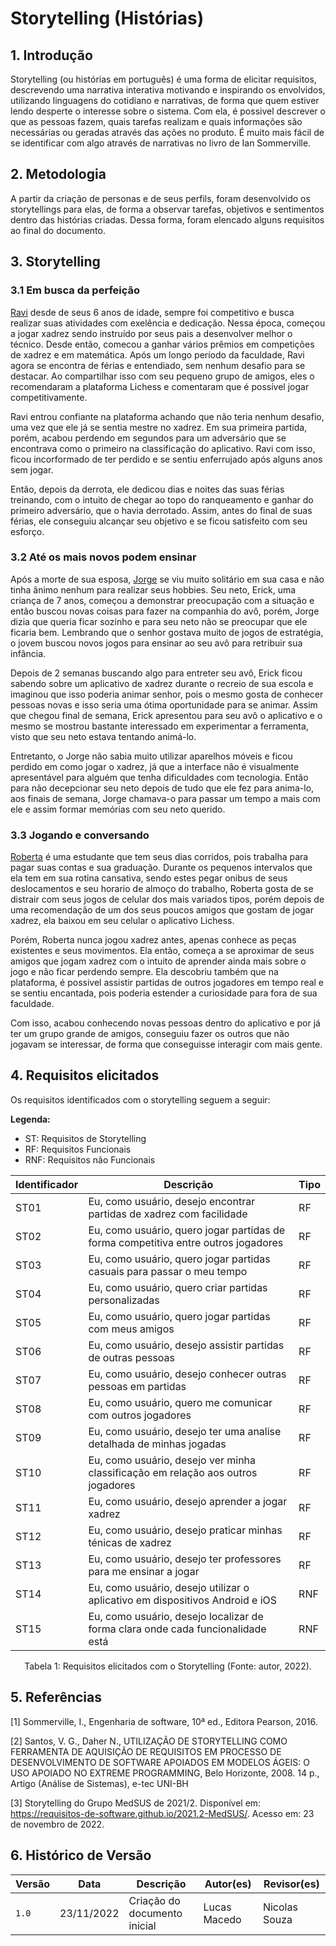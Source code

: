 # Storytelling (Histórias)

## 1. Introdução

Storytelling (ou histórias em português) é uma forma de elicitar requisitos, descrevendo uma narrativa interativa motivando e inspirando os envolvidos, utilizando linguagens do cotidiano e narrativas, de forma que quem estiver lendo desperte o interesse sobre o sistema. Com ela, é possivel descrever o que as pessoas fazem, quais tarefas realizam e quais informações são necessárias ou geradas através das ações no produto. É muito mais fácil de se identificar com algo através de narrativas no livro de Ian Sommerville.

## 2. Metodologia

A partir da criação de personas e de seus perfils, foram desenvolvido os storytellings para elas, de forma a observar tarefas, objetivos e sentimentos dentro das histórias criadas. Dessa forma, foram elencado alguns requisitos ao final do documento.

## 3. Storytelling

### 3.1 Em busca da perfeição

[Ravi](../personas) desde de seus 6 anos de idade, sempre foi competitivo e busca realizar suas atividades com exelência e dedicação. Nessa época, começou a jogar xadrez sendo instruído por seus pais a desenvolver melhor o técnico. Desde então, comecou a ganhar vários prêmios em competições de xadrez e em matemática. Após um longo período da faculdade, Ravi agora se encontra de férias e entendiado, sem nenhum desafio para se destacar. Ao compartilhar isso com seu pequeno grupo de amigos, eles o recomendaram a plataforma Lichess e comentaram que é possível jogar competitivamente.

Ravi entrou confiante na plataforma achando que não teria nenhum desafio, uma vez que ele já se sentia mestre no xadrez. Em sua primeira partida, porém, acabou perdendo em segundos para um adversário que se encontrava como o primeiro na classificação do aplicativo. Ravi com isso, ficou incorformado de ter perdido e se sentiu enferrujado após alguns anos sem jogar.

Então, depois da derrota, ele dedicou dias e noites das suas férias treinando, com o intuito de chegar ao topo do ranqueamento e ganhar do primeiro adversário, que o havia derrotado. Assim, antes do final de suas férias, ele conseguiu alcançar seu objetivo e se ficou satisfeito com seu esforço.

### 3.2 Até os mais novos podem ensinar

Após a morte de sua esposa, [Jorge](../personas) se viu muito solitário em sua casa e não tinha ânimo nenhum para realizar seus hobbies. Seu neto, Erick, uma criança de 7 anos, começou a demonstrar preocupação com a situação e então buscou novas coisas para fazer na companhia do avô, porém, Jorge dizia que queria ficar sozinho e para seu neto não se preocupar que ele ficaria bem. Lembrando que o senhor gostava muito de jogos de estratégia, o jovem buscou novos jogos para ensinar ao seu avô para retribuir sua infância.

Depois de 2 semanas buscando algo para entreter seu avô, Erick ficou sabendo sobre um aplicativo de xadrez durante o recreio de sua escola e imaginou que isso poderia animar senhor, pois o mesmo gosta de conhecer pessoas novas e isso seria uma ótima oportunidade para se animar. Assim que chegou final de semana, Erick apresentou para seu avô o aplicativo e o mesmo se mostrou bastante interessado em experimentar a ferramenta, visto que seu neto estava tentando animá-lo.

Entretanto, o Jorge não sabia muito utilizar aparelhos móveis e ficou perdido em como jogar o xadrez, já que a interface não é visualmente apresentável para alguém que tenha dificuldades com tecnologia. Então para não decepcionar seu neto depois de tudo que ele fez para anima-lo, aos finais de semana, Jorge chamava-o para passar um tempo a mais com ele e assim formar memórias com seu neto querido.

### 3.3 Jogando e conversando

[Roberta](../personas) é uma estudante que tem seus dias corridos, pois trabalha para pagar suas contas e sua graduação. Durante os pequenos intervalos que ela tem em sua rotina cansativa, sendo estes pegar onibus de seus deslocamentos e seu horario de almoço do trabalho, Roberta gosta de se distrair com seus jogos de celular dos mais variados tipos, porém depois de uma recomendação de um dos seus poucos amigos que gostam de jogar xadrez, ela baixou em seu celular o aplicativo Lichess.

Porém, Roberta nunca jogou xadrez antes, apenas conhece as peças existentes e seus movimentos. Ela então, começa a se aproximar de seus amigos que jogam xadrez com o intuito de aprender ainda mais sobre o jogo e não ficar perdendo sempre. Ela descobriu também que na plataforma, é possivel assistir partidas de outros jogadores em tempo real e se sentiu encantada, pois poderia estender a curiosidade para fora de sua faculdade.

Com isso, acabou conhecendo novas pessoas dentro do aplicativo e por já ter um grupo grande de amigos, conseguiu fazer os outros que não jogavam se interessar, de forma que conseguisse interagir com mais gente.

## 4. Requisitos elicitados

Os requisitos identificados com o storytelling seguem a seguir:

**Legenda:**

- ST: Requisitos de <span>Storytelling</span>
- RF: Requisitos <span>Funcionais</span>
- RNF: Requisitos não <span>Funcionais</span>

| Identificador | Descrição                                                                          | Tipo |
| ------------- | ---------------------------------------------------------------------------------- | ---- |
| ST01          | Eu, como usuário, desejo encontrar partidas de xadrez com facilidade               | RF   |
| ST02          | Eu, como usuário, quero jogar partidas de forma competitiva entre outros jogadores | RF   |
| ST03          | Eu, como usuário, quero jogar partidas casuais para passar o meu tempo             | RF   |
| ST04          | Eu, como usuário, quero criar partidas personalizadas                              | RF   |
| ST05          | Eu, como usuário, quero jogar partidas com meus amigos                             | RF   |
| ST06          | Eu, como usuário, desejo assistir partidas de outras pessoas                       | RF   |
| ST07          | Eu, como usuário, desejo conhecer outras pessoas em partidas                       | RF   |
| ST08          | Eu, como usuário, quero me comunicar com outros jogadores                          | RF   |
| ST09          | Eu, como usuário, desejo ter uma analise detalhada de minhas jogadas               | RF   |
| ST10          | Eu, como usuário, desejo ver minha classificação em relação aos outros jogadores   | RF   |
| ST11          | Eu, como usuário, desejo aprender a jogar xadrez                                   | RF   |
| ST12          | Eu, como usuário, desejo praticar minhas ténicas de xadrez                         | RF   |
| ST13          | Eu, como usuário, desejo ter professores para me ensinar a jogar                   | RF   |
| ST14          | Eu, como usuário, desejo utilizar o aplicativo em dispositivos Android e iOS       | RNF  |
| ST15          | Eu, como usuário, desejo localizar de forma clara onde cada funcionalidade está    | RNF  |

<div style="text-align: center">
<p> Tabela 1: Requisitos elicitados com o Storytelling (Fonte: autor, 2022).</p>
</div>

## 5. Referências

[1] Sommerville, I., Engenharia de software, 10ª ed., Editora Pearson, 2016.
<br>

[2] Santos, V. G., Daher N., UTILIZAÇÃO DE STORYTELLING COMO FERRAMENTA DE AQUISIÇÃO DE REQUISITOS EM PROCESSO DE DESENVOLVIMENTO DE SOFTWARE APOIADOS EM MODELOS ÁGEIS: O USO APOIADO NO EXTREME PROGRAMMING, Belo Horizonte, 2008. 14 p., Artigo (Análise de Sistemas), e-tec UNI-BH
<br>

[3] Storytelling do Grupo MedSUS de 2021/2. Disponível em: <https://requisitos-de-software.github.io/2021.2-MedSUS/>. Acesso em: 23 de novembro de 2022.

## 6. Histórico de Versão

| Versão | Data          | Descrição                          | Autor(es)     |  Revisor(es)  |
| ------ | ------------- | ---------------------------------- | ------------- | ------------- |
| `1.0`  | 23/11/2022 | Criação do documento inicial | Lucas Macedo | Nicolas Souza |
